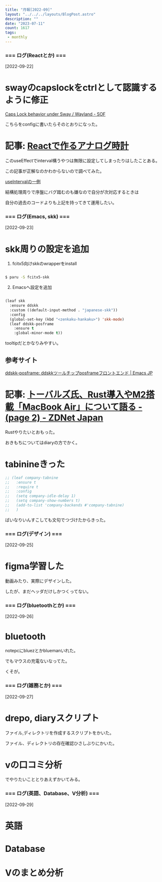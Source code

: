 ```yaml
---
title: "月報[2022-09]"
layout: "../../../layouts/BlogPost.astro"
description: ""
date: "2023-07-11"
count: 1617
tags:
 - monthly
---
```





### === ログ(Reactとか) ===

[2022-09-22]

# swayのcapslockをctrlとして認識するように修正

[Caps Lock behavior under Sway / Wayland - SOF](https://unix.stackexchange.com/questions/504698/caps-lock-behavior-under-sway-wayland)

こちらをconfigに書いたらそのとおりになった。

# 記事: [Reactで作るアナログ時計](https://www.webcreatorbox.com/tech/react-analogue-clock)

このuseEffectでinterval構うやつは無限に設定してしまったりはしたことある。

この記事が正解なのかわからないので調べてみた。

[useIntervalの一例](https://github.com/streamich/react-use/blob/master/src/useInterval.ts)

結構処理周りで序盤にバグ踏むのも嫌なので自分が次対応するときは

自分の過去のコードよりも上記を持ってきて運用したい。


### === ログ(Emacs, skk) ===

[2022-09-23]

# skk周りの設定を追加

1. fcitx5向けskkのwrapperをinstall


```bash

$ paru -S fcitx5-skk

```

2. Emacsへ設定を追加

```lisp

(leaf skk
  :ensure ddskk
  :custom ((default-input-method . "japanese-skk"))
  :config
  (global-set-key (kbd "<zenkaku-hankaku>") 'skk-mode)
  (leaf ddskk-posframe
    :ensure t
    :global-minor-mode t))


```

tooltipだとかなりみやすい。

## 参考サイト

[ddskk-posframe: ddskkツールチップposframeフロントエンド | Emacs JP](https://emacs-jp.github.io/packages/ddskk-posframe)

# 記事: [トーバルズ氏、Rust導入やM2搭載「MacBook Air」について語る - (page 2) - ZDNet Japan](https://japan.zdnet.com/article/35193521/2/)

Rustやりたいとおもった。

おきもちについてはdiaryの方でかく。

# tabinineきった

```lisp
;; (leaf company-tabnine
;;   :ensure t
;;   :require t
;;   :config
;;   (setq company-idle-delay 1)
;;   (setq company-show-numbers t)
;;   (add-to-list 'company-backends #'company-tabnine)
;;   )

```

ばいなりいんすこしても文句でつづけたからきった。


### === ログ(デザイン) ===

[2022-09-25]

# figma学習した

動画みたり、実際にデザインした。

したが、まだヘッダだけしかつくってない。


### === ログ(bluetoothとか) ===

[2022-09-26]

# bluetooth

notepcにbluezとかbluemanいれた。

でもマウスの充電ないなってた。

くそが。


### === ログ(雑務とか) ===

[2022-09-27]

# drepo, diaryスクリプト

ファイル,ディレクトリを作成するスクリプトをかいた。

ファイル、ディレクトリの存在確認ひさしぶりにかいた。

# vの口コミ分析

でやりたいこととりあえずかいてみる。


### === ログ(英語、Database、V分析) ===

[2022-09-29]

# 英語

# Database

# Vのまとめ分析
